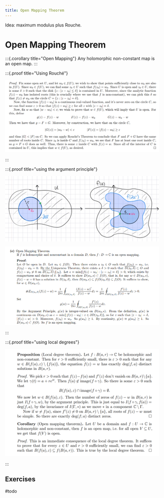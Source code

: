 ```yaml
---
title: Open Mapping Theorem
---
```


Idea: maximum modulus plus Rouche.

# Open Mapping Theorem

:::{.corollary title="Open Mapping"}
Any holomorphic non-constant map is an open map.
:::

:::{.proof title="Using Rouché"}

![](figures/2021-12-14_16-26-16.png)

:::

:::{.proof title="using the argument principle"}

![](figures/2022-01-02_02-14-55.png)

![](figures/2021-12-14_17-24-45.png)


:::


:::{.proof title="using local degrees"}

![attachments/Pasted image 20211215022640.png](attachments/Pasted%20image%2020211215022640.png)

:::


## Exercises

#todo

